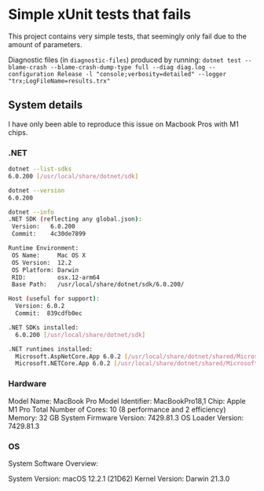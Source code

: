 # Simple xUnit tests that fails

This project contains very simple tests, that seemingly only fail due to the amount of parameters.

Diagnostic files (in `diagnostic-files`) produced by running:
`dotnet test --blame-crash --blame-crash-dump-type full --diag diag.log --configuration Release -l "console;verbosity=detailed" --logger "trx;LogFileName=results.trx"`


## System details

I have only been able to reproduce this issue on Macbook Pros with M1 chips.

### .NET 

```sh
dotnet --list-sdks
6.0.200 [/usr/local/share/dotnet/sdk]

dotnet --version
6.0.200

dotnet --info
.NET SDK (reflecting any global.json):
 Version:   6.0.200
 Commit:    4c30de7899

Runtime Environment:
 OS Name:     Mac OS X
 OS Version:  12.2
 OS Platform: Darwin
 RID:         osx.12-arm64
 Base Path:   /usr/local/share/dotnet/sdk/6.0.200/

Host (useful for support):
  Version: 6.0.2
  Commit:  839cdfb0ec

.NET SDKs installed:
  6.0.200 [/usr/local/share/dotnet/sdk]

.NET runtimes installed:
  Microsoft.AspNetCore.App 6.0.2 [/usr/local/share/dotnet/shared/Microsoft.AspNetCore.App]
  Microsoft.NETCore.App 6.0.2 [/usr/local/share/dotnet/shared/Microsoft.NETCore.App]

```

### Hardware

Model Name:	MacBook Pro
Model Identifier:	MacBookPro18,1
Chip:	Apple M1 Pro
Total Number of Cores:	10 (8 performance and 2 efficiency)
Memory:	32 GB
System Firmware Version:	7429.81.3
OS Loader Version:	7429.81.3

### OS

System Software Overview:

System Version:	macOS 12.2.1 (21D62)
Kernel Version:	Darwin 21.3.0
